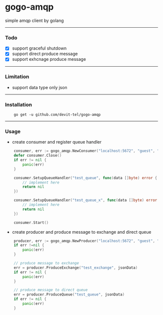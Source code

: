 # gogo-amqp
simple amqp client by golang


---

### Todo
- [x] support graceful shutdown
- [x] support direct produce message 
- [x] support exhcnage produce message

---
### Limitation
- support data type only json

---
### Installation
```
    go get -u github.com/devit-tel/gogo-amqp
```
---

### Usage

- create consumer and register queue handler
```go
    consumer, err := gogo_amqp.NewConsumer("localhost:5672", "guest", "guest")
	defer consumer.Close()
	if err != nil {
		panic(err)
	}

	consumer.SetupQueueHandler("test_queue", func(data []byte) error {
        // implement here
		return nil
	})

	consumer.SetupQueueHandler("test_queue_x", func(data []byte) error {
        // implement here
		return nil
	})

	consumer.Start()
```


- create producer and produce message to exchange and direct queue
```go
    producer, err := gogo_amqp.NewProducer("localhost:5672", "guest", "guest")
    if err !=nil {
        panic(err)
    }

    // produce message to exchange
    err = producer.ProduceExchange("test_exchange", jsonData)
    if err != nil {
        panic(err)
    }

    // produce message to direct queue
    err = producer.ProduceQueue("test_queue", jsonData)
    if err != nil {
        panic(err)
    }
```